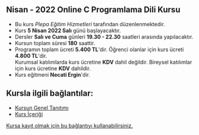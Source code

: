 ## Nisan - 2022 Online C Programlama Dili Kursu

+ Bu kurs _Plepa Eğitim Hizmetleri_ tarafından düzenlenmektedir.
+ Kurs __5 Nisan 2022 Salı__ günü başlayacaktır.
+ Dersler __Salı ve Cuma__ günleri __19.30 - 22.30__ saatleri arasında yapılacaktır.
+ Kursun toplam süresi __180__ saattir.
+ Programın toplam ücreti **5.400 TL**'dir. Öğrenci olanlar için kurs ücreti **4.800 TL**'dir. <br>
Kurumsal katılımlarda kurs ücretine **KDV** dahil değildir. Bireysel katılımlar için kurs ücretine **KDV** dahildir.
+ Kurs eğitmeni **Necati Ergin**'dir.


## Kursla ilgili bağlantılar:
+ [Kursun Genel Tanıtımı](https://github.com/necatiergin/Online-C-Programlama-Dili-Kursu/blob/master/kursun_tanitimi.md)
+ [Kurs İçeriği](https://github.com/necatiergin/kurs_programlari/blob/main/c_programlama_dili.md)

[Kursa kayıt olmak için bu bağlantıyı kullanabilirsiniz.](https://zoom.us/meeting/register/tJEsf-iuqTIjE9ckSeBOvc3uVjUVyW15s9AG)
